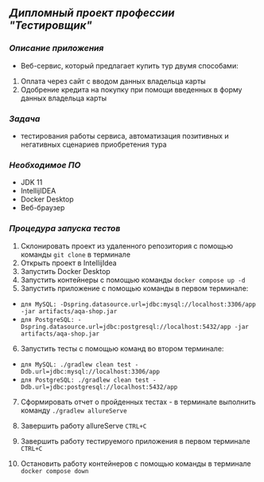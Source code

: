 ## *Дипломный проект профессии "Тестировщик"*
### *Описание приложения*

 - Веб-сервис, который предлагает купить тур двумя способами:
1. Оплата через сайт с вводом данных владельца карты
2. Одобрение кредита на покупку при помощи введенных в форму данных владельца карты

### *Задача*

 - тестирования работы сервиса, автоматизация позитивных и негативных сценариев приобретения тура

### *Необходимое ПО*

 - JDK 11
 - IntellijIDEA
 - Docker Desktop
 - Веб-браузер

### *Процедура запуска тестов*

1. Склонировать проект из удаленного репозитория с помощью команды ```git clone``` в терминале
2. Открыть проект в IntellijIdea
3. Запустить Docker Desktop
4. Запустить контейнеры с помощью команды ``docker compose up -d``
5. Запустить приложение с помощью команды в первом терминале:
 - ``для MySQL: -Dspring.datasource.url=jdbc:mysql://localhost:3306/app -jar artifacts/aqa-shop.jar``
 - ``для PostgreSQL: -Dspring.datasource.url=jdbc:postgresql://localhost:5432/app -jar artifacts/aqa-shop.jar``

6. Запустить тесты с помощью команд во втором терминале:
- ``для MySQL: ./gradlew clean test -Ddb.url=jdbc:mysql://localhost:3306/app``
- ``для PostgreSQL: ./gradlew clean test -Ddb.url=jdbc:postgresql://localhost:5432/app``

7. Сформировать отчет о пройденных тестах - в терминале выполнить команду ``./gradlew allureServe``

8. Завершить работу allureServe ``CTRL+C``

9. Завершить работу тестируемого приложения в первом терминале ``CTRL+C``

10. Остановить работу контейнеров с помощью команды в терминале ``docker compose down``

